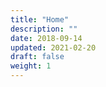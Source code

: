 ```yaml
---
title: "Home"
description: ""
date: 2018-09-14
updated: 2021-02-20
draft: false
weight: 1
---
```


<!--
  This page is made by combining different 'block' (partial html pages) together. 
  To edit the page content, please go to specific 'block' that you would like to edit.
  To see the list of the blocks in this page, add or remove some of the partial pages, go to: layouts/index.html.

HOMEPAGE (layouts/index.html) contains:

  1. Hero section: "partials/hero.html
  2. About section: "partials/about.html"
  3. Foundation section: "partials/features.html"
  4. Milestones section: "partials/stats.html
  5. Portfolio section: "partials/ventures.html"
  5. Quote: "partials/quotes.html"

---
  Extras:
  1. header: "partials/header_custom.html"
  2. footer: "partials/footer.html"
  -->
  